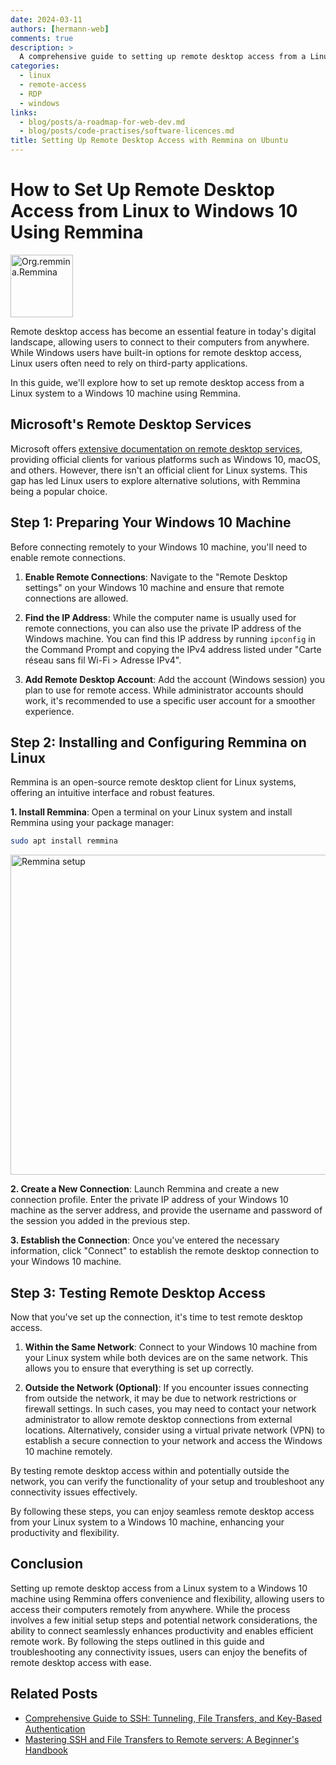 ```yaml
---
date: 2024-03-11
authors: [hermann-web]
comments: true
description: >
  A comprehensive guide to setting up remote desktop access from a Linux system to a Windows 10 machine using Remmina.
categories:
  - linux
  - remote-access
  - RDP
  - windows
links:
  - blog/posts/a-roadmap-for-web-dev.md
  - blog/posts/code-practises/software-licences.md
title: Setting Up Remote Desktop Access with Remmina on Ubuntu
---
```


# How to Set Up Remote Desktop Access from Linux to Windows 10 Using Remmina

<div class="float-img-container float-img-right">
  <a title="Remmina App authors, Antenore Gatta, CC BY-SA 4.0 &lt;https://creativecommons.org/licenses/by-sa/4.0&gt;, via Wikimedia Commons" href="https://commons.wikimedia.org/wiki/File:Org.remmina.Remmina.svg"><img width="100" alt="Org.remmina.Remmina" src="https://upload.wikimedia.org/wikipedia/commons/thumb/9/96/Org.remmina.Remmina.svg/128px-Org.remmina.Remmina.svg.png"></a>
</div>

Remote desktop access has become an essential feature in today's digital landscape, allowing users to connect to their computers from anywhere.
While Windows users have built-in options for remote desktop access, Linux users often need to rely on third-party applications.

In this guide, we'll explore how to set up remote desktop access from a Linux system to a Windows 10 machine using Remmina.

<!-- more -->

## Microsoft's Remote Desktop Services

Microsoft offers [extensive documentation on remote desktop services](https://learn.microsoft.com/en-us/windows-server/remote/remote-desktop-services/clients/remote-desktop-clients), providing official clients for various platforms such as Windows 10, macOS, and others. However, there isn't an official client for Linux systems. This gap has led Linux users to explore alternative solutions, with Remmina being a popular choice.

## Step 1: Preparing Your Windows 10 Machine

Before connecting remotely to your Windows 10 machine, you'll need to enable remote connections.

1. **Enable Remote Connections**: Navigate to the "Remote Desktop settings" on your Windows 10 machine and ensure that remote connections are allowed.

2. **Find the IP Address**: While the computer name is usually used for remote connections, you can also use the private IP address of the Windows machine. You can find this IP address by running `ipconfig` in the Command Prompt and copying the IPv4 address listed under "Carte réseau sans fil Wi-Fi > Adresse IPv4".

3. **Add Remote Desktop Account**: Add the account (Windows session) you plan to use for remote access. While administrator accounts should work, it's recommended to use a specific user account for a smoother experience.

## Step 2: Installing and Configuring Remmina on Linux

Remmina is an open-source remote desktop client for Linux systems, offering an intuitive interface and robust features.

**1. Install Remmina**: Open a terminal on your Linux system and install Remmina using your package manager:

```bash
sudo apt install remmina
```

<div class="float-img-container float-img-right">
  <a title="Flidster, CC BY-SA 4.0 &lt;https://creativecommons.org/licenses/by-sa/4.0&gt;, via Wikimedia Commons" href="https://commons.wikimedia.org/wiki/File:Remmina_setup.png"><img width="512" alt="Remmina setup" src="https://upload.wikimedia.org/wikipedia/commons/thumb/1/13/Remmina_setup.png/512px-Remmina_setup.png"></a>
</div>

**2. Create a New Connection**: Launch Remmina and create a new connection profile. Enter the private IP address of your Windows 10 machine as the server address, and provide the username and password of the session you added in the previous step.

**3. Establish the Connection**: Once you've entered the necessary information, click "Connect" to establish the remote desktop connection to your Windows 10 machine.

## Step 3: Testing Remote Desktop Access

Now that you've set up the connection, it's time to test remote desktop access.

1. **Within the Same Network**: Connect to your Windows 10 machine from your Linux system while both devices are on the same network. This allows you to ensure that everything is set up correctly.

2. **Outside the Network (Optional)**: If you encounter issues connecting from outside the network, it may be due to network restrictions or firewall settings. In such cases, you may need to contact your network administrator to allow remote desktop connections from external locations. Alternatively, consider using a virtual private network (VPN) to establish a secure connection to your network and access the Windows 10 machine remotely.

By testing remote desktop access within and potentially outside the network, you can verify the functionality of your setup and troubleshoot any connectivity issues effectively.

By following these steps, you can enjoy seamless remote desktop access from your Linux system to a Windows 10 machine, enhancing your productivity and flexibility.

## Conclusion

Setting up remote desktop access from a Linux system to a Windows 10 machine using Remmina offers convenience and flexibility, allowing users to access their computers remotely from anywhere. While the process involves a few initial setup steps and potential network considerations, the ability to connect seamlessly enhances productivity and enables efficient remote work. By following the steps outlined in this guide and troubleshooting any connectivity issues, users can enjoy the benefits of remote desktop access with ease.

## Related Posts

- [Comprehensive Guide to SSH: Tunneling, File Transfers, and Key-Based Authentication](./ssh-tunneling.md)
- [Mastering SSH and File Transfers to Remote servers: A Beginner's Handbook](../remote-access/ssh/access-remote-from-cli.md)
